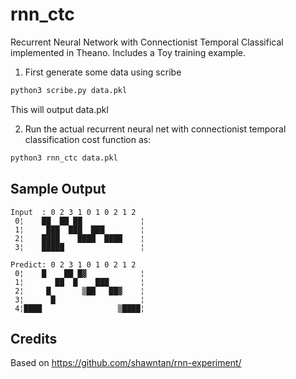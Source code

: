 rnn_ctc
=======

Recurrent Neural Network with Connectionist Temporal Classifical implemented in Theano. Includes a Toy training example.

1) First generate some data using scribe
```sh
python3 scribe.py data.pkl
```
This will output data.pkl

2) Run the actual recurrent neural net with connectionist temporal classification cost function as:
```sh
python3 rnn_ctc data.pkl
```

Sample Output
-------------
```
Input  : 0 2 3 1 0 1 0 2 1 2   
 0¦    ██  ██ ██             ¦  
 1¦     ███  ███  ███        ¦  
 2¦    ████    ████  ████    ¦  
 3¦    █████                 ¦  

Predict: 0 2 3 1 0 1 0 2 1 2   
 0¦    █    ██ █▓            ¦  
 1¦       ██  █    ███       ¦  
 2¦     █       ▒██   ██▓    ¦  
 3¦      █                   ¦  
 4¦████                 ▒████¦  
```

Credits
-------
Based on https://github.com/shawntan/rnn-experiment/
